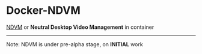 Docker-NDVM
====

[NDVM](https://github.com/NDVM/NDVM) or **Neutral Desktop Video Management** in container

---

Note: NDVM is under pre-alpha stage, on **INITIAL** work

